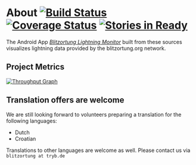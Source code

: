 # About [![Build Status](https://travis-ci.org/wuan/bo-android.svg?branch=master)](https://travis-ci.org/wuan/bo-android) [![Coverage Status](https://coveralls.io/repos/github/wuan/bo-android/badge.svg?branch=master)](https://coveralls.io/github/wuan/bo-android?branch=master) [![Stories in Ready](https://badge.waffle.io/wuan/bo-android.svg?label=ready&title=Ready)](http://waffle.io/wuan/bo-android)

The Android App
[*Blitzortung Lightning Monitor*](https://play.google.com/store/apps/details?id=org.blitzortung.android.app)
built from these sources visualizes lightning data provided by the blitzortung.org network.

## Project Metrics

[![Throughput Graph](https://graphs.waffle.io/wuan/bo-android/throughput.svg)](https://waffle.io/wuan/bo-android/metrics) 

## Translation offers are welcome

We are still looking forward to volunteers preparing a translation for the following languages:

  * Dutch
  * Croatian
  
Translations to other languages are welcome as well. Please contact us via `blitzortung at tryb.de`


